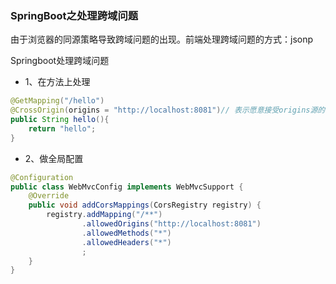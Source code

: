 ### SpringBoot之处理跨域问题

由于浏览器的同源策略导致跨域问题的出现。前端处理跨域问题的方式：jsonp

Springboot处理跨域问题

- 1、在方法上处理

```java
@GetMapping("/hello")
@CrossOrigin(origins = "http://localhost:8081")// 表示愿意接受origins源的请求
public String hello(){
    return "hello";
}
```

- 2、做全局配置

```java
@Configuration
public class WebMvcConfig implements WebMvcSupport {
    @Override
    public void addCorsMappings(CorsRegistry registry) {
        registry.addMapping("/**")
                .allowedOrigins("http://localhost:8081")
                .allowedMethods("*")
                .allowedHeaders("*")
                ;
    }
}
```

